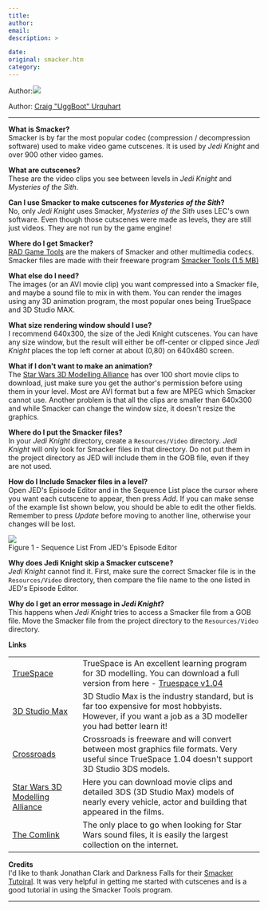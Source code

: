 ```yaml
---
title: 
author: 
email: 
description: >

date: 
original: smacker.htm
category: 
---
```


Author:![](smackershot.jpg)  
  
Author: [Craig "UggBoot" Urquhart](mailto:ugg@darkjedi.com)

  

-----

  
**What is Smacker?**  
Smacker is by far the most popular codec (compression / decompression
software) used to make video game cutscenes. It is used by *Jedi Knight*
and over 900 other video games.  
  
**What are cutscenes?**  
These are the video clips you see between levels in *Jedi Knight* and
*Mysteries of the Sith*.  
  
**Can I use Smacker to make cutscenes for *Mysteries of the Sith*?**  
No, only *Jedi Knight* uses Smacker, *Mysteries of the Sith* uses LEC's
own software. Even though those cutscenes were made as levels, they are
still just videos. They are not run by the game engine\!  
  
**Where do I get Smacker?**  
[RAD Game Tools](http://www.radgametools.com/smkmain.htm) are the makers
of Smacker and other multimedia codecs. Smacker files are made with
their freeware program [Smacker Tools (1.5
MB)](http://www.radgametools.com/down/smacker/setup.exe)  
  
**What else do I need?**  
The images (or an AVI movie clip) you want compressed into a Smacker
file, and maybe a sound file to mix in with them. You can render the
images using any 3D animation program, the most popular ones being
TrueSpace and 3D Studio MAX.  
  
**What size rendering window should I use?**  
I recommend 640x300, the size of the Jedi Knight cutscenes. You can have
any size window, but the result will either be off-center or clipped
since *Jedi Knight* places the top left corner at about (0,80) on
640x480 screen.  
  
**What if I don't want to make an animation?**  
The [Star Wars 3D Modelling Alliance](http://www.swma.net/) has over 100
short movie clips to download, just make sure you get the author's
permission before using them in your level. Most are AVI format but a
few are MPEG which Smacker cannot use. Another problem is that all the
clips are smaller than 640x300 and while Smacker can change the window
size, it doesn't resize the graphics.  
  
**Where do I put the Smacker files?**  
In your *Jedi Knight* directory, create a `Resources/Video` directory.
*Jedi Knight* will only look for Smacker files in that directory. Do not
put them in the project directory as JED will include them in the GOB
file, even if they are not used.  
  
**How do I Include Smacker files in a level?**  
Open JED's Episode Editor and in the Sequence List place the cursor
where you want each cutscene to appear, then press *Add*. If you can
make sense of the example list shown below, you should be able to edit
the other fields. Remember to press *Update* before moving to another
line, otherwise your changes will be lost.  
  

![](sequence.jpg)  
Figure 1 - Sequence List From JED's Episode Editor

  
**Why does Jedi Knight skip a Smacker cutscene?**  
*Jedi Knight* cannot find it. First, make sure the correct Smacker file
is in the `Resources/Video` directory, then compare the file name to the
one listed in JED's Episode Editor.  
  
**Why do I get an error message in *Jedi Knight*?**  
This happens when *Jedi Knight* tries to access a Smacker file from a
GOB file. Move the Smacker file from the project directory to the
`Resources/Video` directory.  
  
**Links**  

|                                                                   |                                                                                                                                                                         |
| ----------------------------------------------------------------- | ----------------------------------------------------------------------------------------------------------------------------------------------------------------------- |
| [TrueSpace](http://www.caligari.com/)                             | TrueSpace is An excellent learning program for 3D modelling. You can download a full version from here - [Truespace v1.04](http://www.pcplus.co.uk/article.asp?ID=8561) |
| [3D Studio Max](http://www.ktx.com/)                              | 3D Studio Max is the industry standard, but is far too expensive for most hobbyists. However, if you want a job as a 3D modeller you had better learn it\!              |
| [Crossroads](http://www.europa.com/~keithr/crossroads/index.html) | Crossroads is freeware and will convert between most graphics file formats. Very useful since TrueSpace 1.04 doesn't support 3D Studio 3DS models.                      |
| [Star Wars 3D Modelling Alliance](http://www.swma.net/)           | Here you can download movie clips and detailed 3DS (3D Studio Max) models of nearly every vehicle, actor and building that appeared in the films.                       |
| [The Comlink](http://outer-rim.net/multimedia/sounds.htm)         | The only place to go when looking for Star Wars sound files, it is easily the largest collection on the internet.                                                       |

  
**Credits**  
I'd like to thank Jonathan Clark and Darkness Falls for their [Smacker
Tutoiral](http://www.jediknight.net/darkfall/jkarts/smacktut.html). It
was very helpful in getting me started with cutscenes and is a good
tutorial in using the Smacker Tools program.  
  

-----
